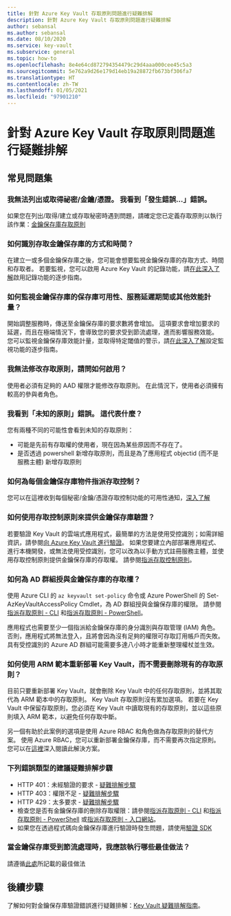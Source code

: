 ```yaml
---
title: 針對 Azure Key Vault 存取原則問題進行疑難排解
description: 針對 Azure Key Vault 存取原則問題進行疑難排解
author: sebansal
ms.author: sebansal
ms.date: 08/10/2020
ms.service: key-vault
ms.subservice: general
ms.topic: how-to
ms.openlocfilehash: 8e4e64cd872794354479c29d4aaa000cee45c5a3
ms.sourcegitcommit: 5e762a9d26e179d14eb19a28872fb673bf306fa7
ms.translationtype: HT
ms.contentlocale: zh-TW
ms.lasthandoff: 01/05/2021
ms.locfileid: "97901210"
---
```

# <a name="troubleshooting-azure-key-vault-access-policy-issues"></a>針對 Azure Key Vault 存取原則問題進行疑難排解

## <a name="frequently-asked-questions"></a>常見問題集

### <a name="i-am-not-able-to-list-or-get-secretskeyscertificate-i-am-seeing-something-went-wrong-error"></a>我無法列出或取得祕密/金鑰/憑證。 我看到「發生錯誤...」錯誤。
如果您在列出/取得/建立或存取秘密時遇到問題，請確定您已定義存取原則以執行該作業：[金鑰保存庫存取原則](https://docs.microsoft.com/azure/key-vault/general/group-permissions-for-apps)

### <a name="how-can-i-identify-how-and-when-key-vaults-are-accessed"></a>如何識別存取金鑰保存庫的方式和時間？

在建立一或多個金鑰保存庫之後，您可能會想要監視金鑰保存庫的存取方式、時間和存取者。 若要監視，您可以啟用 Azure Key Vault 的記錄功能，請[在此深入了解](./logging.md)啟用記錄功能的逐步指南。

### <a name="how-can-i-monitor-vault-availability-service-latency-periods-or-other-performance-metrics-for-key-vault"></a>如何監視金鑰保存庫的保存庫可用性、服務延遲期間或其他效能計量？

開始調整服務時，傳送至金鑰保存庫的要求數將會增加。 這項要求會增加要求的延遲，而且在極端情況下，會導致您的要求受到節流處理，進而影響服務效能。 您可以監視金鑰保存庫效能計量，並取得特定閾值的警示，請[在此深入了解](./alert.md)設定監視功能的逐步指南。

### <a name="i-am-not-able-to-modify-access-policy-how-can-it-be-enabled"></a>我無法修改存取原則，請問如何啟用？
使用者必須有足夠的 AAD 權限才能修改存取原則。 在此情況下，使用者必須擁有較高的參與者角色。

### <a name="i-am-seeing-unknown-policy-error-what-does-that-mean"></a>我看到「未知的原則」錯誤。 這代表什麼？
您有兩種不同的可能性會看到未知的存取原則：
* 可能是先前有存取權的使用者，現在因為某些原因而不存在了。
* 是否透過 powershell 新增存取原則，而且是為了應用程式 objectid (而不是服務主體) 新增存取原則

### <a name="how-can-i-assign-access-control-per-key-vault-object"></a>如何為每個金鑰保存庫物件指派存取控制？ 

您可以在這裡收到每個秘密/金鑰/憑證存取控制功能的可用性通知，[深入了解](https://feedback.azure.com/forums/906355-azure-key-vault/suggestions/32213176-per-secret-key-certificate-access-control)

### <a name="how-can-i-provide-key-vault-authenticate-using-access-control-policy"></a>如何使用存取控制原則來提供金鑰保存庫驗證？

若要驗證 Key Vault 的雲端式應用程式，最簡單的方法是使用受控識別；如需詳細資訊，請參閱[向 Azure Key Vault 進行驗證](authentication.md)。
如果您要建立內部部署應用程式、進行本機開發，或無法使用受控識別，您可以改為以手動方式註冊服務主體，並使用存取控制原則提供金鑰保存庫的存取權。 請參閱[指派存取控制原則](assign-access-policy-portal.md)。

### <a name="how-can-i-give-the-ad-group-access-to-the-key-vault"></a>如何為 AD 群組授與金鑰保存庫的存取權？

使用 Azure CLI 的 `az keyvault set-policy` 命令或 Azure PowerShell 的 Set-AzKeyVaultAccessPolicy Cmdlet，為 AD 群組授與金鑰保存庫的權限。 請參閱[指派存取原則 - CLI](assign-access-policy-cli.md) 和[指派存取原則 - PowerShell](assign-access-policy-powershell.md)。

應用程式也需要至少一個指派給金鑰保存庫的身分識別與存取管理 (IAM) 角色。 否則，應用程式將無法登入，且將會因為沒有足夠的權限可存取訂用帳戶而失敗。 具有受控識別的 Azure AD 群組可能需要多達八小時才能重新整理權杖並生效。

### <a name="how-can-i-redeploy-key-vault-with-arm-template-without-deleting-existing-access-policies"></a>如何使用 ARM 範本重新部署 Key Vault，而不需要刪除現有的存取原則？

目前只要重新部署 Key Vault，就會刪除 Key Vault 中的任何存取原則，並將其取代為 ARM 範本中的存取原則。 Key Vault 存取原則沒有累加選項。 若要在 Key Vault 中保留存取原則，您必須在 Key Vault 中讀取現有的存取原則，並以這些原則填入 ARM 範本，以避免任何存取中斷。

另一個有助於此案例的選項是使用 Azure RBAC 和角色做為存取原則的替代方案。 使用 Azure RBAC，您可以重新部署金鑰保存庫，而不需要再次指定原則。 您可以在[這裡](./rbac-guide.md)深入閱讀此解決方案。

### <a name="recommended-troubleshooting-steps-for-following-error-types"></a>下列錯誤類型的建議疑難排解步驟

* HTTP 401：未經驗證的要求 - [疑難排解步驟](rest-error-codes.md#http-401-unauthenticated-request)
* HTTP 403：權限不足 - [疑難排解步驟](rest-error-codes.md#http-403-insufficient-permissions)
* HTTP 429：太多要求 - [疑難排解步驟](rest-error-codes.md#http-429-too-many-requests)
* 檢查您是否有金鑰保存庫的刪除存取權限：請參閱[指派存取原則 - CLI](assign-access-policy-cli.md) 和[指派存取原則 - PowerShell](assign-access-policy-powershell.md) 或[指派存取原則 - 入口網站](assign-access-policy-portal.md)。
* 如果您在透過程式碼向金鑰保存庫進行驗證時發生問題，請使用[驗證 SDK](https://azure.github.io/azure-sdk/posts/2020-02-25/defaultazurecredentials.html)

### <a name="what-are-the-best-practices-i-should-implement-when-key-vault-is-getting-throttled"></a>當金鑰保存庫受到節流處理時，我應該執行哪些最佳做法？
請遵循[此處](overview-throttling.md#how-to-throttle-your-app-in-response-to-service-limits)所記載的最佳做法

## <a name="next-steps"></a>後續步驟

了解如何對金鑰保存庫驗證錯誤進行疑難排解：[Key Vault 疑難排解指南](rest-error-codes.md)。
